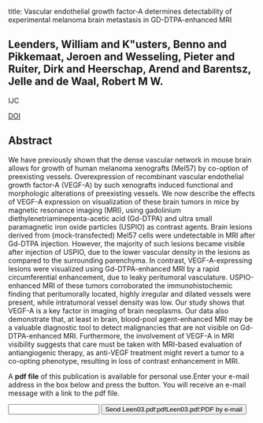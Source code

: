 title: Vascular endothelial growth factor-A determines detectability of experimental melanoma brain metastasis in GD-DTPA-enhanced MRI

## Leenders, William and K"usters, Benno and Pikkemaat, Jeroen and Wesseling, Pieter and Ruiter, Dirk and Heerschap, Arend and Barentsz, Jelle and de Waal, Robert M W.
IJC

<a href="https://doi.org/10.1002/ijc.11102">DOI</a>

## Abstract
We have previously shown that the dense vascular network in mouse brain allows for growth of human melanoma xenografts (Mel57) by co-option of preexisting vessels. Overexpression of recombinant vascular endothelial growth factor-A (VEGF-A) by such xenografts induced functional and morphologic alterations of preexisting vessels. We now describe the effects of VEGF-A expression on visualization of these brain tumors in mice by magnetic resonance imaging (MRI), using gadolinium diethylenetriaminepenta-acetic acid (Gd-DTPA) and ultra small paramagnetic iron oxide particles (USPIO) as contrast agents. Brain lesions derived from (mock-transfected) Mel57 cells were undetectable in MRI after Gd-DTPA injection. However, the majority of such lesions became visible after injection of USPIO, due to the lower vascular density in the lesions as compared to the surrounding parenchyma. In contrast, VEGF-A-expressing lesions were visualized using Gd-DTPA-enhanced MRI by a rapid circumferential enhancement, due to leaky peritumoral vasculature. USPIO-enhanced MRI of these tumors corroborated the immunohistochemic finding that peritumorally located, highly irregular and dilated vessels were present, while intratumoral vessel density was low. Our study shows that VEGF-A is a key factor in imaging of brain neoplasms. Our data also demonstrate that, at least in brain, blood-pool agent-enhanced MRI may be a valuable diagnostic tool to detect malignancies that are not visible on Gd-DTPA-enhanced MRI. Furthermore, the involvement of VEGF-A in MRI visibility suggests that care must be taken with MRI-based evaluation of antiangiogenic therapy, as anti-VEGF treatment might revert a tumor to a co-opting phenotype, resulting in loss of contrast enhancement in MRI.

A <b>pdf file</b> of this publication is available for personal use.Enter your e-mail address in the box below and press the button. You will receive an e-mail message with a link to the pdf file.
<form action="sender.php">  <input type="text" name="email">  <input type="submit" value="Send Leen03.pdf:pdfLeen03.pdf:PDF by e-mail"></form>